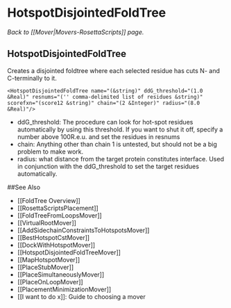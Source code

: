 # HotspotDisjointedFoldTree
*Back to [[Mover|Movers-RosettaScripts]] page.*
## HotspotDisjointedFoldTree

Creates a disjointed foldtree where each selected residue has cuts N- and C-terminally to it.

```
<HotspotDisjointedFoldTree name="(&string)" ddG_threshold="(1.0 &Real)" resnums="('' comma-delimited list of residues &string)" scorefxn="(score12 &string)" chain="(2 &Integer)" radius="(8.0 &Real)"/>
```

-   ddG\_threshold: The procedure can look for hot-spot residues automatically by using this threshold. If you want to shut it off, specify a number above 100R.e.u. and set the residues in resnums
-   chain: Anything other than chain 1 is untested, but should not be a big problem to make work.
-   radius: what distance from the target protein constitutes interface. Used in conjunction with the ddG\_threshold to set the target residues automatically.


##See Also

* [[FoldTree Overview]]
* [[RosettaScriptsPlacement]]
* [[FoldTreeFromLoopsMover]]
* [[VirtualRootMover]]
* [[AddSidechainConstraintsToHotspotsMover]]
* [[BestHotspotCstMover]]
* [[DockWithHotspotMover]]
* [[HotspotDisjointedFoldTreeMover]]
* [[MapHotspotMover]]
* [[PlaceStubMover]]
* [[PlaceSimultaneouslyMover]]
* [[PlaceOnLoopMover]]
* [[PlacementMinimizationMover]]
* [[I want to do x]]: Guide to choosing a mover